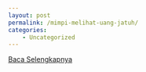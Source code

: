 ```yaml
---
layout: post
permalink: /mimpi-melihat-uang-jatuh/
categories:
    - Uncategorized
---
```


[Baca Selengkapnya](/06)